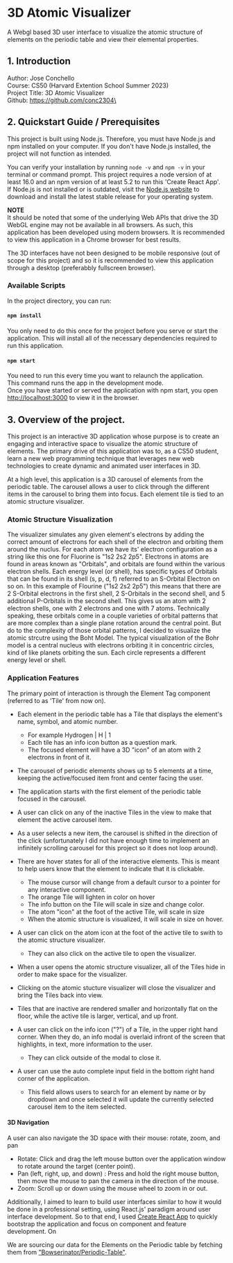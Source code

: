 
# 3D Atomic Visualizer
A Webgl based 3D user interface to visualize the atomic structure of elements on the periodic table and view their elemental properties.

## 1. Introduction
Author: Jose Conchello\
Course:  CS50 (Harvard Extention School Summer 2023)\
Project Title: 3D Atomic Visualizer\
Github: https://github.com/conc2304\

## 2. Quickstart Guide / Prerequisites
This project is built using Node.js. Therefore, you must have Node.js and npm installed on your computer. If you don't have Node.js installed, the project will not function as intended.

You can verify your installation by running `node -v` and `npm -v` in your terminal or command prompt. This project requires a node version of at least 16.0 and an npm version of at least 5.2 to run this 'Create React App'. If Node.js is not installed or is outdated, visit the [Node.js website](https://nodejs.org/) to download and install the latest stable release for your operating system.

**NOTE** \
It should be noted that some of the underlying Web APIs that drive the 3D WebGL engine may not be available in all browsers.  As such, this application has been developed using modern browsers.  It is recommended to view this application in a Chrome browser for best results.

The 3D interfaces have not been designed to be mobile responsive (out of scope for this project) and so it is recommended to view this application through a desktop (preferabbly fullscreen browser).

### Available Scripts

In the project directory, you can run:

#### `npm install`
You only need to do this once for the project before you serve or start the application.  This will install all of the necessary dependencies required to run this application.

#### `npm start`
You need to run this every time you want to relaunch the application.\
This command runs the app in the development mode.\
Once you have started or served the application with npm start, you open [http://localhost:3000](http://localhost:3000) to view it in the browser.

## 3. Overview of the project.
This project is an interactive 3D application whose purpose is to create an engaging and interactive space to visualize the atomic structure of elements. The primary drive of this application was to, as a CS50 student, learn a new web programming technique that leverages new web technologies to create dynamic and animated user interfaces in 3D. 

At a high level, this application is a 3D carousel of elements from the periodic table. The carousel allows a user to click through the different items in the carousel to bring them into focus. Each element tile is tied to an atomic structure visualizer.  

### Atomic Structure Visualization
The visualizer simulates any given element's electrons by adding the correct amount of electrons for each shell of the electron and orbiting them around the nuclus. For each atom we have its' electron configuration as a string like this one for Fluorine is "1s2 2s2 2p5". Electrons in atoms are found in areas known as "Orbitals", and orbitals are found within the various electron shells. Each energy level (or shell), has specific types of Orbitals that can be found in its shell  (s, p, d, f) referred to an S-Orbital Electron on so on. In this example of Flourine ("1s2 2s2 2p5") this means that there are 2 S-Orbital electrons in the first shell, 2 S-Orbitals in the second shell, and 5 additional P-Orbitals in the second shell. This gives us an atom with 2 electron shells, one with 2 electrons and one with 7 atoms. Technically speaking, these orbitals come in a couple varieties of orbital patterns that are more complex than a single plane rotation around the central point. But do to the complexity of those orbital patterns, I decided to visualize the atomic strcutre using the Boht Model.  The typical visualization of the Bohr model is a central nucleus with electrons orbiting it in concentric circles, kind of like planets orbiting the sun. Each circle represents a different energy level or shell.

### Application Features
The primary point of interaction is through the Element Tag component (referred to as 'Tile' from now on).

- Each element in the periodic table has a Tile that displays the element's name, symbol, and atomic number. 
  - For example Hydrogen | H | 1
  - Each tile has an info icon button as a question mark.
  - The focused element will have a 3D "icon" of an atom with 2 electrons in front of it.
  
- The carousel of periodic elements shows up to 5 elements at a time, keeping the active/focused item front and center facing the user. 
  
- The application starts with the first element of the periodic table focused in the carousel.
  
- A user can click on any of the inactive Tiles in the view to make that element the active carousel item.
  
- As a user selects a new item, the carousel is shifted in the direction of the click (unfortunately I did not have enough time to implement an infinitely scrolling carousel for this project so it does not loop around).

- There are hover states for all of the interactive elements. This is meant to help users know that the element to indicate that it is clickable.
  - The mouse cursor will change from a default cursor to a pointer for any interactive component.
  - The orange Tile will lighten in color on hover 
  - The info button on the Tile will scale in size and change color.
  - The atom "icon" at the foot of the active Tile, will scale in size
  - When the atomic structure is visualized, it will scale in size on hover.

- A user can click on the atom icon at the foot of the active tile to swith to the atomic structure visualizer. 
  - They can also click on the active tile to open the visualizer.
- When a user opens the atomic structure visualizer, all of the Tiles hide in order to make space for the visualizer.
- Clicking on the atomic stucture visualizer will close the visualizer and bring the Tiles back into view.

- Tiles that are inactive are rendered smaller and horizontally flat on the floor, while the active tile is larger, vertical, and up front.

- A user can click on the info icon ("?") of a Tile, in the upper right hand corner.  When they do, an info modal is overlaid infront of the screen that highlights, in text, more information to the user.
  - They can click outside of the modal to close it.

- A user can use the auto complete input field in the bottom right hand corner of the application.
  - This field allows users to search for an element by name or by dropdown and once selected it will update the currently selected carousel item to the item selected.

#### 3D Navigation
 A user can also navigate the 3D space with their mouse: rotate, zoom, and pan
  - Rotate: Click and drag the left mouse button over the application window to rotate around the target (center point).
  - Pan (left, right, up, and down) : Press and hold the right mouse button, then move the mouse to pan the camera in the direction of the mouse.
  - Zoom: Scroll up or down using the mouse wheel to zoom in or out.




Additionally, I aimed to learn to build user interfaces similar to how it would be done in a professional setting, using React.js' paradigm around user interface development. So to that end, I used [Create React App](https://create-react-app.dev/) to quickly bootstrap the application and focus on component and feature development. On 

 We are sourcing our data for the Elements on the Periodic table by fetching them from ["Bowserinator/Periodic-Table"](https://raw.githubusercontent.com/Bowserinator/Periodic-Table-JSON/master/PeriodicTableJSON.json).



